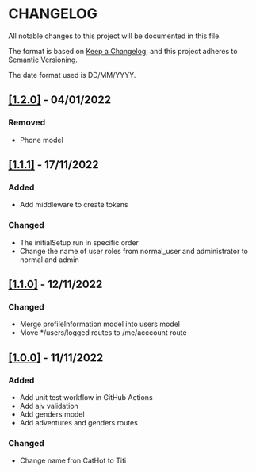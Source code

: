 # CHANGELOG

All notable changes to this project will be documented in this file.

The format is based on [Keep a Changelog](https://keepachangelog.com/en/1.0.0/), and this project adheres to [Semantic Versioning](https://semver.org/spec/v2.0.0.html).

The date format used is DD/MM/YYYY.

## [[1.2.0]](https://github.com/willymateo/titi-backend-sql/pull/7) - 04/01/2022

### Removed

- Phone model

## [[1.1.1]](https://github.com/willymateo/titi-backend-sql/pull/6) - 17/11/2022

### Added

- Add middleware to create tokens

### Changed

- The initialSetup run in specific order
- Change the name of user roles from normal_user and administrator to normal and admin

## [[1.1.0]](https://github.com/willymateo/titi-backend-sql/pull/5) - 12/11/2022

### Changed

- Merge profileInformation model into users model
- Move \*/users/logged routes to /me/acccount route

## [[1.0.0]](https://github.com/willymateo/titi-backend-sql/pull/4) - 11/11/2022

### Added

- Add unit test workflow in GitHub Actions
- Add ajv validation
- Add genders model
- Add adventures and genders routes

### Changed

- Change name fron CatHot to Titi
